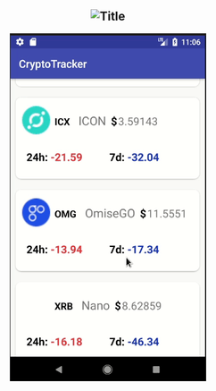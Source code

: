 <div align="center">
  
  ![Title](https://www.tradecoinclub.com/assets/images/en_US/cryptocurrency.png)
  ---
  
  ![output app](art/output-app.gif)
  
</div>

